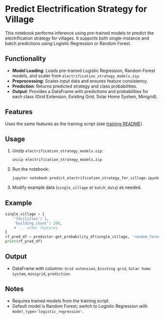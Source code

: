 # Predict Electrification Strategy for Village

This notebook performs inference using pre-trained models to predict the electrification strategy for villages. It supports both single-instance and batch predictions using Logistic Regression or Random Forest.

## Functionality
- **Model Loading**: Loads pre-trained Logistic Regression, Random Forest models, and scaler from `electrification_strategy_models.zip`.
- **Preprocessing**: Scales input data and ensures feature consistency.
- **Prediction**: Returns predicted strategy and class probabilities.
- **Output**: Provides a DataFrame with predictions and probabilities for each class (Grid Extension, Existing Grid, Solar Home System, Minigrid).

## Features
Uses the same features as the training script (see [training README](train_electrification_strategy_for_village_predictor.md)).

## Usage
1. Unzip `electrification_strategy_models.zip`:
   ```bash
   unzip electrification_strategy_models.zip
   ```
2. Run the notebook:
   ```bash
   jupyter notebook predict_electrification_strategy_for_village.ipynb
   ```
3. Modify example data (`single_village` or `batch_data`) as needed.

## Example
```python
single_village = {
    'facilities': 1,
    'building_count': 200,
    # ... other features
}
rf_pred_df = predictor.get_probability_df(single_village, 'random_forest')
print(rf_pred_df)
```

## Output
- DataFrame with columns: `Grid extension`, `Existing grid`, `Solar home system`, `minigrid`, `prediction`.

## Notes
- Requires trained models from the training script.
- Default model is Random Forest; switch to Logistic Regression with `model_type='logistic_regression'`.
